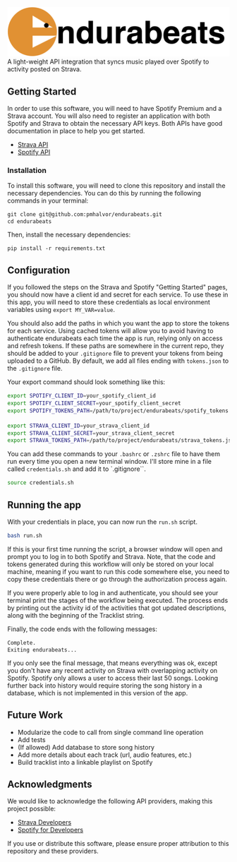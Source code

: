 <!-- insert local image Endurabeats.png -->
![endurabeats](Endurabeats.png)
A light-weight API integration that syncs music played over Spotify to activity posted on Strava.



## Getting Started
In order to use this software, you will need to have Spotify Premium and a Strava account. You will also need to register an application with both Spotify and Strava to obtain the necessary API keys.
Both APIs have good documentation in place to help you get started.
- [Strava API](https://developers.strava.com/docs/getting-started/)
- [Spotify API](https://developer.spotify.com/documentation/web-api/)

### Installation
To install this software, you will need to clone this repository and install the necessary dependencies. You can do this by running the following commands in your terminal:
```
git clone git@github.com:pmhalvor/endurabeats.git
cd endurabeats
```

Then, install the necessary dependencies:
```
pip install -r requirements.txt
```

## Configuration
If you followed the steps on the Strava and Spotify "Getting Started" pages, you should now have a client id and secret for each service. To use these in this app, you will need to store these credentials as local environment variables using `export MY_VAR=value`.

You should also add the paths in which you want the app to store the tokens for each service. Using cached tokens will allow you to avoid having to authenticate endurabeats each time the app is run, relying only on access and refresh tokens. If these paths are somewhere in the current repo, they should be added to your `.gitignore` file to prevent your tokens from being uploaded to a GitHub. By default, we add all files ending with `tokens.json` to the `.gitignore` file.

Your export command should look something like this:
```bash
export SPOTIFY_CLIENT_ID=your_spotify_client_id
export SPOTIFY_CLIENT_SECRET=your_spotify_client_secret
export SPOTIFY_TOKENS_PATH=/path/to/project/endurabeats/spotify_tokens.json

export STRAVA_CLIENT_ID=your_strava_client_id
export STRAVA_CLIENT_SECRET=your_strava_client_secret
export STRAVA_TOKENS_PATH=/path/to/project/endurabeats/strava_tokens.json
```

You can add these commands to your `.bashrc` or `.zshrc` file to have them run every time you open a new terminal window.
I'll store mine in a file called `credentials.sh` and add it to `.gitignore``. 

```bash
source credentials.sh
```

## Running the app
With your credentials in place, you can now run the `run.sh` script.
```bash
bash run.sh
```

If this is your first time running the script, a browser window will open and prompt you to log in to both Spotify and Strava. Note, that the code and tokens generated during this workflow will only be stored on your local machine, meaning if you want to run this code somewhere else, you need to copy these credentials there or go through the authorization process again. 

If you were properly able to log in and authenticate, you should see your terminal print the stages of the workflow being executed. The process ends by printing out the activity id of the activities that got updated descriptions, along with the beginning of the Tracklist string. 

Finally, the code ends with the following messages:
```
Complete.
Exiting endurabeats...
```
If you only see the final message, that means everything was ok, except you don't have any recent activity on Strava with overlapping activity on Spotify. Spotify only allows a user to access their last 50 songs. Looking further back into history would require storing the song history in a database, which is not implemented in this version of the app.


## Future Work
- Modularize the code to call from single command line operation
- Add tests
- (If allowed) Add database to store song history
- Add more details about each track (url, audio features, etc.)
- Build tracklist into a linkable playlist on Spotify


## Acknowledgments

We would like to acknowledge the following API providers, making this project possible:

- [Strava Developers](https://developers.strava.com/)
- [Spotify for Developers](https://developer.spotify.com/)

If you use or distribute this software, please ensure proper attribution to this repository and these providers.

